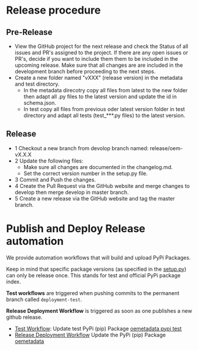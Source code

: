 # Release procedure
 ## Pre-Release
- View the GitHub project for the next release and check the 
Status of all issues and PR's assigned to the project.
If there are any open issues or PR's, decide if you want to include them
them to be included in the upcoming release. Make sure that all changes are
are included in the development branch before proceeding to the next steps.
- Create a new folder named "vXXX" (release version) in the metadata and
test directory. 
	- In the metadata direcotry copy all files from latest to the 
	new folder then adapt all .py files to the latest version and
	update the id in schema.json.
	- In test copy all files from previous oder latest version folder 
	in test directory and adapt all tests (test_***.py files) to
	the latest version.
## Release
- 1 Checkout a new branch from devolop branch named: release/oem-vX.X.X
- 2 Update the following files: 
	- Make sure all changes are documented in the changelog.md.
	- Set the correct version number in the setup.py file.
- 3 Commit and Push the changes.
- 4 Create the Pull Request via the GitHub website and merge changes to 
develop then merge develop in master branch.
- 5 Create a new release via the GitHub website and tag the master branch.

# Publish and Deploy Release automation
We provide automation workflows that will build and upload PyPi Packages.

Keep in mind that specific package versions (as specified in the [setup.py](https://github.com/OpenEnergyPlatform/oemetadata/blob/5fc02df0a5efeb01cc8d9b78929c3dfe9eebd8cb/setup.py#L13)) can only be release once. This stands for test and official PyPi package index.

**Test workflows** are triggered when pushing commits to the permanent branch called `deployment-test`. 

**Release Deployment Workflow** is triggered as soon as one publishes a new github release.

- [Test Workflow](https://github.com/OpenEnergyPlatform/oemetadata/actions/workflows/test-pypi-publish.yml): Update test PyPi (pip) Package [oemetadata pypi test](https://test.pypi.org/project/oemetadata/)
- [Release Deployment Workflow](https://github.com/OpenEnergyPlatform/oemetadata/actions/workflows/pypi-publish.yml) Update the PyPi (pip) Package [oemetadata](https://pypi.org/project/oemetadata/)
